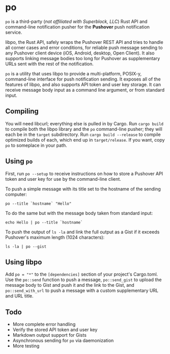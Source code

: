 po
==

`po` is a third-party (*not affiliated with Superblock, LLC*) Rust API and command-line notification pusher for the **Pushover** push notification service.

libpo, the Rust API, safely wraps the Pushover REST API and tries to handle all corner cases and error conditions, for reliable push message sending to any Pushover client device (iOS, Android, desktop, Open Client). It also supports linking message bodies too long for Pushover as supplementary URLs sent with the rest of the notification.

`po` is a utility that uses libpo to provide a multi-platform, POSIX-y, command-line interface for push notification sending. It exposes all of the features of libpo, and also supports API token and user key storage. It can receive message body input as a command line argument, or from standard input.

## Compiling
You will need libcurl; everything else is pulled in by Cargo.
Run `cargo build` to compile both the libpo library and the `po` command-line pusher; they will each be in the `target` subdirectory. Run `cargo build --release` to compile optimized builds of each, which end up in `target/release`. If you want, copy `po` to someplace in your path.

## Using `po`
First, run `po --setup` to receive instructions on how to store a Pushover API token and user key for use by the command-line client.

To push a simple message with its title set to the hostname of the sending computer:

```po --title `hostname` "Hello"```

To do the same but with the message body taken from standard input:

```echo Hello | po --title `hostname` ```

To push the output of `ls -la` and link the full output as a Gist if it exceeds Pushover's maximum length (1024 characters):

```ls -la | po --gist```

## Using libpo

Add `po = "*"` to the `[dependencies]` section of your project's Cargo.toml. Use the `po::send` function to push a message, `po::send_gist` to upload the message body to Gist and push it and the link to the Gist, and `po::send_with_url` to push a message with a custom supplementary URL and URL title.

## Todo
* More complete error handling
* Verify the stored API token and user key
* Markdown output support for Gists
* Asynchronous sending for `po` via daemonization
* More testing

